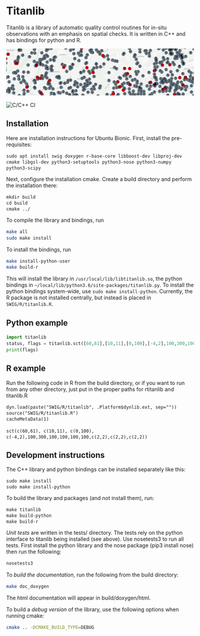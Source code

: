 # Titanlib 

Titanlib is a library of automatic quality control routines for in-situ observations with an emphasis on spatial checks. It is written in C++ and has bindings for python and R.

![Example of titanlib](extras/image.jpg)

![C/C++ CI](https://github.com/metno/titanlib/workflows/C/C++%20CI/badge.svg)


## Installation

Here are installation instructions for Ubuntu Bionic. First, install the pre-requisites:

```
sudo apt install swig doxygen r-base-core libboost-dev libproj-dev cmake libgsl-dev python3-setuptools python3-nose python3-numpy python3-scipy
```

Next, configure the installation cmake. Create a build directory and perform the
installation there:

```
mkdir build
cd build
cmake ../
```

To compile the library and bindings, run

```bash
make all
sudo make install
```

To install the bindings, run
```bash
make install-python-user
make build-r
```

This will install the library in `/usr/local/lib/libtitanlib.so`, the python bindings in
`~/local/lib/python3.6/site-packages/titanlib.py`. To install the python bindings
system-wide, use `sudo make install-python`.  Currently, the R package is not installed
centrally, but instead is placed in `SWIG/R/titanlib.R`.

## Python example

```python
import titanlib
status, flags = titanlib.sct([60,61],[10,11],[0,100],[-4,2],100,300,100,100,100,100,[2,2],[2,2],[2,2])
print(flags)
```

## R example

Run the following code in R from the build directory, or if you want to run from any other directory, just
put in the proper paths for rtitanlib and titanlib.R

```
dyn.load(paste("SWIG/R/titanlib", .Platform$dynlib.ext, sep=""))
source("SWIG/R/titanlib.R")
cacheMetaData(1)

sct(c(60,61), c(10,11), c(0,100), c(-4,2),100,300,100,100,100,100,c(2,2),c(2,2),c(2,2))
```

## Development instructions

The C++ library and python bindings can be installed separately like this:

```
sudo make install
sudo make install-python
```

To build the library and packages (and not install them), run:

```
make titanlib
make build-python
make build-r
```

*Unit tests* are written in the tests/ directory. The tests rely on the python interface to titanlib being installed (see above). Use nosetests3 to run all tests. First install the python library  and the nose package (pip3 install nose) then run the following:

```bash
nosetests3
```

To *build the documentation*, run the following from the build directory:

```bash
make doc_doxygen
```

The html documentation will appear in build/doxygen/html.

To build a *debug version* of the library, use the following options when running cmake:

```bash
cmake .. -DCMAKE_BUILD_TYPE=DEBUG
```
